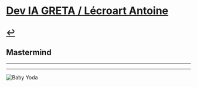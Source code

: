 # [Dev IA GRETA / Lécroart Antoine](https://github.com/Dev-IA-2024/antoine.lecroart)

[↩️](..)
---

## Mastermind

---
---
![Baby Yoda](https://images3.alphacoders.com/110/1108129.jpg)
